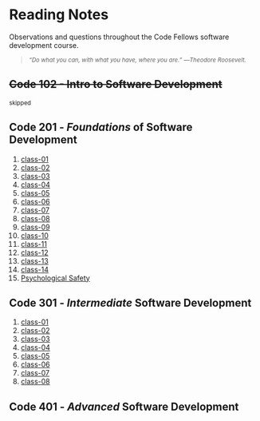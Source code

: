 # Reading Notes
Observations and questions throughout the Code Fellows software development course.

> <sub>*“Do what you can, with what you have, where you are.” ―Theodore Roosevelt.*</sub>

## ~~Code 102 - Intro to Software Development~~
<sub>skipped</sub>

## Code 201 - *Foundations* of Software Development
1. [class-01](./class-01.md)
2. [class-02](./class-02.md)
3. [class-03](./class-03.md)
4. [class-04](./class-04.md)
5. [class-05](./class-05.md)
6. [class-06](./class-06.md)
7. [class-07](./class-07.md)
8. [class-08](./class-08.md)
9. [class-09](./class-09.md)
10. [class-10](./class-10.md)
11. [class-11](./class-11.md)
12. [class-12](./class-12.md)
13. [class-13](./class-13.md)
14. [class-14](./class-14.md)
15. [Psychological Safety](./psychological-safety.md)

## Code 301 - *Intermediate* Software Development
1. [class-01](./301-01.md)
2. [class-02](./301-02.md)
3. [class-03](./301-03.md)
4. [class-04](./301-04.md)
5. [class-05](./301-05.md)
6. [class-06](./301-06.md)
7. [class-07](./301-07.md)
8. [class-08](./301-08.md)


## Code 401 - *Advanced* Software Development
